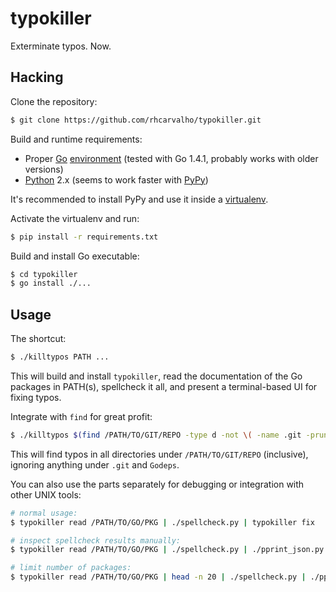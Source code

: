 typokiller
==========

Exterminate typos. Now.


Hacking
-------

Clone the repository:

```bash
$ git clone https://github.com/rhcarvalho/typokiller.git
```

Build and runtime requirements:

* Proper [Go](http://golang.org/doc/install) [environment](http://golang.org/doc/code.html#GOPATH) (tested with Go 1.4.1, probably works with older versions)
* [Python](http://python.org/) 2.x (seems to work faster with [PyPy](http://pypy.org))

It's recommended to install PyPy and use it inside a [virtualenv](https://virtualenv.pypa.io/en/latest/).

Activate the virtualenv and run:

```bash
$ pip install -r requirements.txt
```

Build and install Go executable:

```bash
$ cd typokiller
$ go install ./...
```


Usage
-----

The shortcut:

```bash
$ ./killtypos PATH ...
```

This will build and install `typokiller`, read the documentation of the Go packages in PATH(s), spellcheck it all, and present a terminal-based UI for fixing typos.

Integrate with `find` for great profit:

```bash
$ ./killtypos $(find /PATH/TO/GIT/REPO -type d -not \( -name .git -prune -o -name Godeps -prune \))
```

This will find typos in all directories under `/PATH/TO/GIT/REPO` (inclusive), ignoring anything under `.git` and `Godeps`.

You can also use the parts separately for debugging or integration with other UNIX tools:

```bash
# normal usage:
$ typokiller read /PATH/TO/GO/PKG | ./spellcheck.py | typokiller fix

# inspect spellcheck results manually:
$ typokiller read /PATH/TO/GO/PKG | ./spellcheck.py | ./pprint_json.py | less

# limit number of packages:
$ typokiller read /PATH/TO/GO/PKG | head -n 20 | ./spellcheck.py | ./pprint_json.py | less
```
